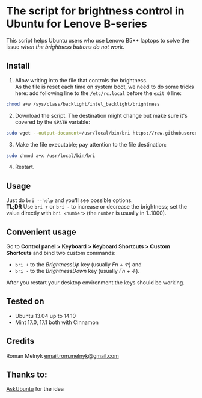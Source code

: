# The script for brightness control in Ubuntu for Lenove B-series
This script helps Ubuntu users who use Lenovo B5** laptops to solve the issue _when the brightness buttons do not work._

## Install
1. Allow writing into the file that controls the brightness.  
   As the file is reset each time on system boot, we need to do some tricks here:
   add following line to the `/etc/rc.local` before the `exit 0` line:
```bash
chmod a+w /sys/class/backlight/intel_backlight/brightness
```
2. Download the script. The destination might change but make sure it's covered by the `$PATH` variable:
```bash
sudo wget --output-document=/usr/local/bin/bri https://raw.githubusercontent.com/rom-melnyk/lenovo-b-brightness/master/bri
```
3. Make the file executable; pay attention to the file destination:
```bash
sudo chmod a+x /usr/local/bin/bri
```
4. Restart.

## Usage
Just do `bri --help` and you'll see possible options.  
**TL;DR**
Use `bri +` or `bri -` to increase or decrease the brightness; set the value directly with `bri <number>` (the `number` is usually in 1..1000).

## Convenient usage
Go to **Control panel > Keyboard > Keyboard Shortcuts > Custom Shortcuts** and bind two custom commands:
* `bri +` to the _BrightnessUp_ key (usually _Fn + &uarr;_) and
* `bri -` to the _BrightnessDown_ key (usually _Fn + &darr;_).

After you restart your desktop environment the keys should be working.

## Tested on
* Ubuntu 13.04 up to 14.10
* Mint 17.0, 17.1 both with Cinnamon

## Credits
Roman Melnyk <email.rom.melnyk@gmail.com>

## Thanks to:
[AskUbuntu](http://askubuntu.com/) for the idea
